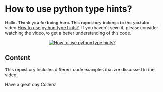 # How to use python type hints?

Hello. Thank you for being here. This repository belongs to the youtube video [How to use python type hints?](https://youtu.be/yScuF1UgGU0).
If you haven't seen it, please consider watching the video, to get a better understanding of this code.


<p align="center">
  <a href="https://youtu.be/yScuF1UgGU0" target="_blank">
    <img src="http://i3.ytimg.com/vi/yScuF1UgGU0/hqdefault.jpg" alt="How to use python type hints?">
  </a>
</p>

## Content

This repository includes different code examples that are discussed in the video.


Have a great day Coders!